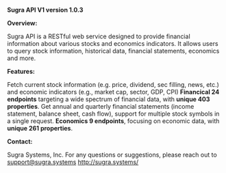 **Sugra API V1 version 1.0.3**

**Overview:**

Sugra API is a RESTful web service designed to provide financial information about various stocks and economics indicators. It allows users to query stock information, historical data, financial statements, economics and more.

**Features:**

Fetch current stock information (e.g. price, dividend, sec filling, news, etc.) and economic indicators (e.g., market cap, sector, GDP, CPI) 
**Financical 24 endpoints** targeting a wide spectrum of financial data, with **unique 403 properties**. Get annual and quarterly financial statements (income statement, balance sheet, cash flow), 
support for multiple stock symbols in a single request. **Economics 9 endpoints**, focusing on economic data, with **unique 261 properties**.

**Contact:**

Sugra Systems, Inc. For any questions or suggestions, please reach out to support@sugra.systems http://sugra.systems/
